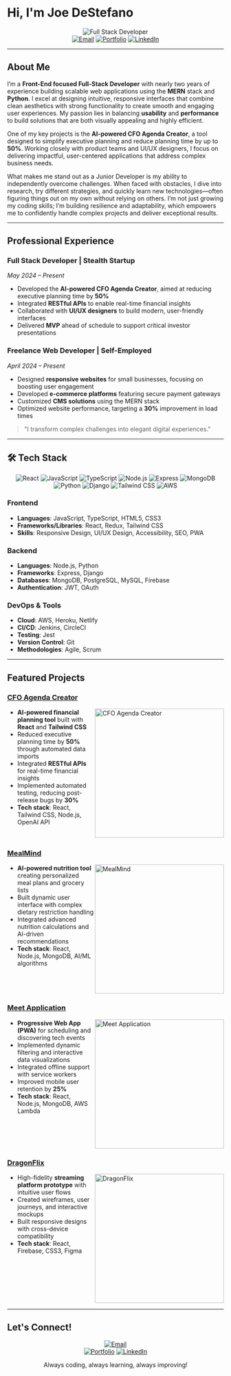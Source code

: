 # Hi, I'm Joe DeStefano

<div align="center">
  <img src="https://img.shields.io/badge/Full%20Stack-Developer-blue?style=for-the-badge" alt="Full Stack Developer"/>
  <br/>
  <a href="mailto:destefanojoewebdev@gmail.com"><img src="https://img.shields.io/badge/Email-Contact%20Me-red?style=flat-square&logo=gmail" alt="Email"/></a>
  <a href="https://destefanojoewebdev.com/"><img src="https://img.shields.io/badge/Portfolio-Visit%20Site-green?style=flat-square&logo=react" alt="Portfolio"/></a>
  <a href="https://www.linkedin.com/in/joeadestefano/"><img src="https://img.shields.io/badge/LinkedIn-Connect-blue?style=flat-square&logo=linkedin" alt="LinkedIn"/></a>
</div>

---

## About Me

I’m a **Front-End focused Full-Stack Developer** with nearly two years of experience building scalable web applications using the **MERN** stack and **Python**. I excel at designing intuitive, responsive interfaces that combine clean aesthetics with strong functionality to create smooth and engaging user experiences. My passion lies in balancing **usability** and **performance** to build solutions that are both visually appealing and highly efficient.

One of my key projects is the **AI-powered CFO Agenda Creator**, a tool designed to simplify executive planning and reduce planning time by up to **50%**. Working closely with product teams and UI/UX designers, I focus on delivering impactful, user-centered applications that address complex business needs.

What makes me stand out as a Junior Developer is my ability to independently overcome challenges. When faced with obstacles, I dive into research, try different strategies, and quickly learn new technologies—often figuring things out on my own without relying on others. I’m not just growing my coding skills; I’m building resilience and adaptability, which empowers me to confidently handle complex projects and deliver exceptional results.

---

## Professional Experience

### Full Stack Developer | Stealth Startup  
*May 2024 – Present*  
- Developed the **AI-powered CFO Agenda Creator**, aimed at reducing executive planning time by **50%**  
- Integrated **RESTful APIs** to enable real-time financial insights  
- Collaborated with **UI/UX designers** to build modern, user-friendly interfaces  
- Delivered **MVP** ahead of schedule to support critical investor presentations  

### Freelance Web Developer | Self-Employed  
*April 2024 – Present*  
- Designed **responsive websites** for small businesses, focusing on boosting user engagement  
- Developed **e-commerce platforms** featuring secure payment gateways  
- Customized **CMS solutions** using the MERN stack  
- Optimized website performance, targeting a **30%** improvement in load times  

> "I transform complex challenges into elegant digital experiences."

---

## 🛠 Tech Stack

<div align="center">
  <img src="https://img.shields.io/badge/React-61DAFB?style=for-the-badge&logo=react&logoColor=black" alt="React"/>
  <img src="https://img.shields.io/badge/JavaScript-F7DF1E?style=for-the-badge&logo=javascript&logoColor=black" alt="JavaScript"/>
  <img src="https://img.shields.io/badge/TypeScript-3178C6?style=for-the-badge&logo=typescript&logoColor=white" alt="TypeScript"/>
  <img src="https://img.shields.io/badge/Node.js-339933?style=for-the-badge&logo=nodedotjs&logoColor=white" alt="Node.js"/>
  <img src="https://img.shields.io/badge/Express-000000?style=for-the-badge&logo=express&logoColor=white" alt="Express"/>
  <img src="https://img.shields.io/badge/MongoDB-47A248?style=for-the-badge&logo=mongodb&logoColor=white" alt="MongoDB"/>
  <img src="https://img.shields.io/badge/Python-3776AB?style=for-the-badge&logo=python&logoColor=white" alt="Python"/>
  <img src="https://img.shields.io/badge/Django-092E20?style=for-the-badge&logo=django&logoColor=white" alt="Django"/>
  <img src="https://img.shields.io/badge/Tailwind_CSS-38B2AC?style=for-the-badge&logo=tailwind-css&logoColor=white" alt="Tailwind CSS"/>
  <img src="https://img.shields.io/badge/AWS-232F3E?style=for-the-badge&logo=amazonaws&logoColor=white" alt="AWS"/>
</div>

### Frontend
- **Languages**: JavaScript, TypeScript, HTML5, CSS3  
- **Frameworks/Libraries**: React, Redux, Tailwind CSS  
- **Skills**: Responsive Design, UI/UX Design, Accessibility, SEO, PWA  

### Backend
- **Languages**: Node.js, Python  
- **Frameworks**: Express, Django  
- **Databases**: MongoDB, PostgreSQL, MySQL, Firebase  
- **Authentication**: JWT, OAuth  

### DevOps & Tools
- **Cloud**: AWS, Heroku, Netlify  
- **CI/CD**: Jenkins, CircleCI  
- **Testing**: Jest  
- **Version Control**: Git  
- **Methodologies**: Agile, Scrum  

---

## Featured Projects

### [CFO Agenda Creator](YOUR_PROJECT_LINK)
<img align="right" width="300" src="https://via.placeholder.com/300x150?text=CFO+Agenda+Creator" alt="CFO Agenda Creator"/>

- **AI-powered financial planning tool** built with **React** and **Tailwind CSS**  
- Reduced executive planning time by **50%** through automated data imports  
- Integrated **RESTful APIs** for real-time financial insights  
- Implemented automated testing, reducing post-release bugs by **30%**  
- **Tech stack**: React, Tailwind CSS, Node.js, OpenAI API  

<br clear="right"/>

### [MealMind](YOUR_PROJECT_LINK)
<img align="right" width="300" src="https://via.placeholder.com/300x150?text=MealMind" alt="MealMind"/>

- **AI-powered nutrition tool** creating personalized meal plans and grocery lists  
- Built dynamic user interface with complex dietary restriction handling  
- Integrated advanced nutrition calculations and AI-driven recommendations  
- **Tech stack**: React, Node.js, MongoDB, AI/ML algorithms  

<br clear="right"/>

### [Meet Application](YOUR_PROJECT_LINK)
<img align="right" width="300" src="https://via.placeholder.com/300x150?text=Meet+App" alt="Meet Application"/>

- **Progressive Web App (PWA)** for scheduling and discovering tech events  
- Implemented dynamic filtering and interactive data visualizations  
- Integrated offline support with service workers  
- Improved mobile user retention by **25%**  
- **Tech stack**: React, Node.js, MongoDB, AWS Lambda  

<br clear="right"/>

### [DragonFlix](YOUR_PROJECT_LINK)
<img align="right" width="300" src="https://via.placeholder.com/300x150?text=DragonFlix" alt="DragonFlix"/>

- High-fidelity **streaming platform prototype** with intuitive user flows  
- Created wireframes, user journeys, and interactive mockups  
- Built responsive designs with cross-device compatibility  
- **Tech stack**: React, Firebase, CSS3, Figma  

<br clear="right"/>

---

## Let's Connect!

<div align="center">
  <a href="mailto:destefanojoewebdev@gmail.com"><img src="https://img.shields.io/badge/Email-destefanojoewebdev%40gmail.com-red?style=for-the-badge&logo=gmail" alt="Email"/></a>
  <br/>
  <a href="https://destefanojoewebdev.com/"><img src="https://img.shields.io/badge/Portfolio-Visit%20Site-green?style=flat-square&logo=react" alt="Portfolio"/></a>
  <a href="https://www.linkedin.com/in/joeadestefano/"><img src="https://img.shields.io/badge/LinkedIn-Connect-blue?style=flat-square&logo=linkedin" alt="LinkedIn"/></a>
</div>

<div align="center">
  <p>Always coding, always learning, always improving!</p>
</div>
